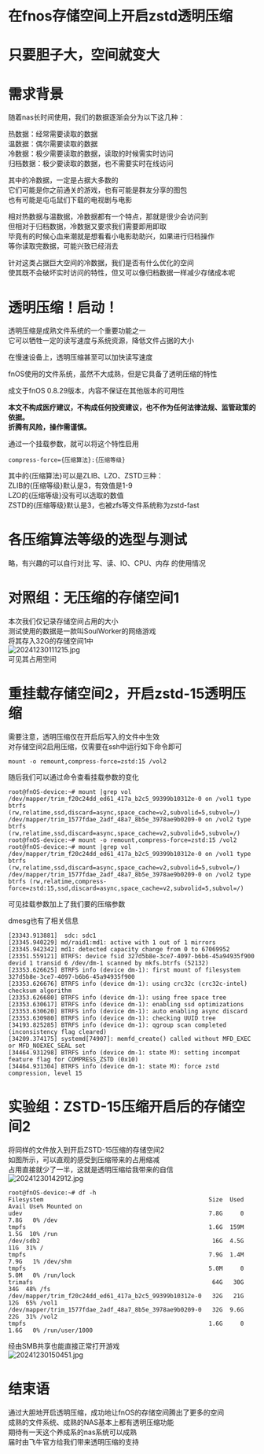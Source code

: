 # 在fnos存储空间上开启zstd透明压缩
# 只要胆子大，空间就变大

# 需求背景
随着nas长时间使用，我们的数据逐渐会分为以下这几种：

热数据：经常需要读取的数据  
温数据：偶尔需要读取的数据  
冷数据：极少需要读取的数据，读取的时候需实时访问  
归档数据：极少要读取的数据，也不需要实时在线访问  

其中的冷数据，一定是占据大多数的  
它们可能是你之前通关的游戏，也有可能是群友分享的图包  
也有可能是屯屯鼠们下载的电视剧与电影

相对热数据与温数据，冷数据都有一个特点，那就是很少会访问到  
但相对于归档数据，冷数据又要求我们需要即用即取  
毕竟有的时候心血来潮就是想看看小电影助助兴，如果进行归档操作  
等你读取完数据，可能兴致已经消去

针对这类占据巨大空间的冷数据，我们是否有什么优化的空间  
使其既不会破坏实时访问的特性，但又可以像归档数据一样减少存储成本呢

# 透明压缩！启动！
透明压缩是成熟文件系统的一个重要功能之一  
它可以牺牲一定的读写速度与系统资源，降低文件占据的大小

在慢速设备上，透明压缩甚至可以加快读写速度  

fnOS使用的文件系统，虽然不大成熟，但是它具备了透明压缩的特性  

成文于fnOS 0.8.29版本，内容不保证在其他版本的可用性

**本文不构成医疗建议，不构成任何投资建议，也不作为任何法律法规、监管政策的依据。  
折腾有风险，操作需谨慎。**

通过一个挂载参数，就可以将这个特性启用
```shell
compress-force={压缩算法}:{压缩等级}
```  
其中的{压缩算法}可以是ZLIB、LZO、ZSTD三种：  
ZLIB的{压缩等级}默认是3，有效值是1-9  
LZO的{压缩等级}没有可以选取的数值  
ZSTD的{压缩等级}默认是3，也被zfs等文件系统称为zstd-fast

# 各压缩算法等级的选型与测试
略，有兴趣的可以自行对比 写、读、IO、CPU、内存 的使用情况

# 对照组：无压缩的存储空间1
本次我们仅记录存储空间占用的大小  
测试使用的数据是一款叫SoulWorker的网络游戏  
将其存入32G的存储空间1中  
![20241230111215.jpg](img/20241230111215.jpg)  
可见其占用空间

# 重挂载存储空间2，开启zstd-15透明压缩
需要注意，透明压缩仅在开启后写入的文件中生效  
对存储空间2启用压缩，仅需要在ssh中运行如下命令即可  
```shell
mount -o remount,compress-force=zstd:15 /vol2
```  

随后我们可以通过命令查看挂载参数的变化  
```log
root@fnOS-device:~# mount |grep vol
/dev/mapper/trim_f20c24dd_ed61_417a_b2c5_99399b10312e-0 on /vol1 type btrfs (rw,relatime,ssd,discard=async,space_cache=v2,subvolid=5,subvol=/)
/dev/mapper/trim_1577fdae_2adf_48a7_8b5e_3978ae9b0209-0 on /vol2 type btrfs (rw,relatime,ssd,discard=async,space_cache=v2,subvolid=5,subvol=/)
root@fnOS-device:~# mount -o remount,compress-force=zstd:15 /vol2
root@fnOS-device:~# mount |grep vol
/dev/mapper/trim_f20c24dd_ed61_417a_b2c5_99399b10312e-0 on /vol1 type btrfs (rw,relatime,ssd,discard=async,space_cache=v2,subvolid=5,subvol=/)
/dev/mapper/trim_1577fdae_2adf_48a7_8b5e_3978ae9b0209-0 on /vol2 type btrfs (rw,relatime,compress-force=zstd:15,ssd,discard=async,space_cache=v2,subvolid=5,subvol=/)
```  
可见挂载参数加上了我们要的压缩参数  

dmesg也有了相关信息  
```log
[23343.913881]  sdc: sdc1
[23345.940229] md/raid1:md1: active with 1 out of 1 mirrors
[23345.942342] md1: detected capacity change from 0 to 67069952
[23351.559121] BTRFS: device fsid 327d5b8e-3ce7-4097-b6b6-45a94935f900 devid 1 transid 6 /dev/dm-1 scanned by mkfs.btrfs (52132)
[23353.626625] BTRFS info (device dm-1): first mount of filesystem 327d5b8e-3ce7-4097-b6b6-45a94935f900
[23353.626676] BTRFS info (device dm-1): using crc32c (crc32c-intel) checksum algorithm
[23353.626680] BTRFS info (device dm-1): using free space tree
[23353.630617] BTRFS info (device dm-1): enabling ssd optimizations
[23353.630620] BTRFS info (device dm-1): auto enabling async discard
[23353.630980] BTRFS info (device dm-1): checking UUID tree
[34193.825285] BTRFS info (device dm-1): qgroup scan completed (inconsistency flag cleared)
[34209.374175] systemd[74907]: memfd_create() called without MFD_EXEC or MFD_NOEXEC_SEAL set
[34464.931298] BTRFS info (device dm-1: state M): setting incompat feature flag for COMPRESS_ZSTD (0x10)
[34464.931304] BTRFS info (device dm-1: state M): force zstd compression, level 15
```
# 实验组：ZSTD-15压缩开启后的存储空间2
将同样的文件放入到开启ZSTD-15压缩的存储空间2  
如图所示，可以直观的感受到压缩带来的占用缩减  
占用直接就少了一半，这就是透明压缩给我带来的自信  
![20241230142912.jpg](img/20241230142912.jpg)  
```log
root@fnOS-device:~# df -h
Filesystem                                               Size  Used Avail Use% Mounted on
udev                                                     7.8G     0  7.8G   0% /dev
tmpfs                                                    1.6G  159M  1.5G  10% /run
/dev/sdb2                                                 16G  4.5G   11G  31% /
tmpfs                                                    7.9G  1.4M  7.9G   1% /dev/shm
tmpfs                                                    5.0M     0  5.0M   0% /run/lock
trimafs                                                   64G   30G   34G  48% /fs
/dev/mapper/trim_f20c24dd_ed61_417a_b2c5_99399b10312e-0   32G   21G   12G  65% /vol1
/dev/mapper/trim_1577fdae_2adf_48a7_8b5e_3978ae9b0209-0   32G  9.6G   22G  31% /vol2
tmpfs                                                    1.6G     0  1.6G   0% /run/user/1000
```  
经由SMB共享也能直接正常打开游戏  
![20241230150451.jpg](img/20241230150451.jpg)

# 结束语
通过大胆地开启透明压缩，成功地让fnOS的存储空间腾出了更多的空间  
成熟的文件系统、成熟的NAS基本上都有透明压缩功能  
期待有一天这个养成系的nas系统可以成熟  
届时由飞牛官方给我们带来透明压缩的支持